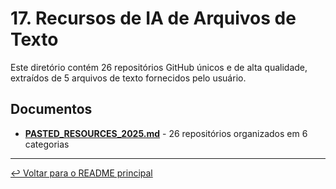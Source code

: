 # 17. Recursos de IA de Arquivos de Texto

Este diretório contém 26 repositórios GitHub únicos e de alta qualidade, extraídos de 5 arquivos de texto fornecidos pelo usuário.

## Documentos

- [**PASTED_RESOURCES_2025.md**](./PASTED_RESOURCES_2025.md) - 26 repositórios organizados em 6 categorias

---

[↩️ Voltar para o README principal](../README.md)
